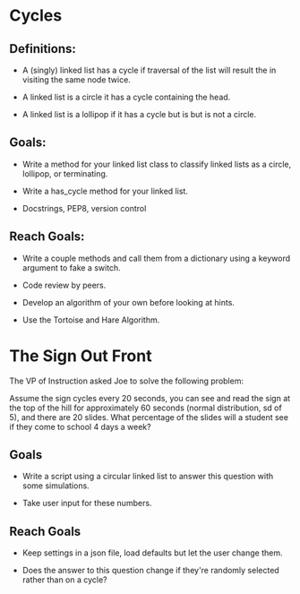 # Cycles

## Definitions:

- A (singly) linked list has a cycle if traversal of the list will result the in visiting the same node twice.

- A linked list is a circle it has a cycle containing the head.

- A linked list is a lollipop if it has a cycle but is but is not a circle.

## Goals:

- Write a method for your linked list class to classify linked lists as a circle, lollipop, or terminating.

- Write a has_cycle method for your linked list.

- Docstrings, PEP8, version control

## Reach Goals:

- Write a couple methods and call them from a dictionary using a keyword argument to fake a switch.

- Code review by peers.

- Develop an algorithm of your own before looking at hints.

- Use the Tortoise and Hare Algorithm.


# The Sign Out Front

The VP of Instruction asked Joe to solve the following problem:

Assume the sign cycles every 20 seconds, you can see and read the sign at the top of the hill for approximately 60 seconds (normal distribution, sd of 5), and there are 20 slides. What percentage of the slides will a student see if they come to school 4 days a week?

## Goals

- Write a script using a circular linked list to answer this question with some simulations.

- Take user input for these numbers.

## Reach Goals

- Keep settings in a json file, load defaults but let the user change them.

- Does the answer to this question change if they're randomly selected rather than on a cycle?

